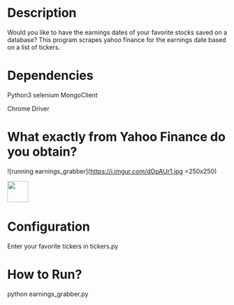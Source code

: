 # Description

Would you like to have the earnings dates of your favorite stocks saved
on a database? This program scrapes yahoo finance for the earnings date
based on a list of tickers.

# Dependencies

Python3
selenium
MongoClient

Chrome Driver

# What exactly from Yahoo Finance do you obtain?

![running earnings_grabber](https://i.imgur.com/dOpAUr1.jpg =250x250)



<img src="https://i.imgur.com/dOpAUr1.jpg =250x250" width="48">

# Configuration

Enter your favorite tickers in tickers.py


# How to Run?

python earnings_grabber.py
